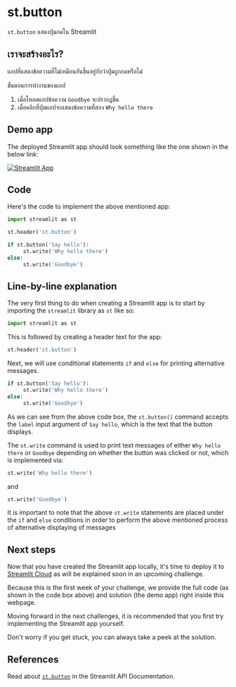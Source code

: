 # st.button

`st.button` แสดงปุ่มกดใน Streamlit

## เราจะสร้างอะไร?

แอปที่แสดงข้อความที่ไม่เหมือนกันขึ้นอยู่กับว่าปุ่มถูกกดหรือไม่

ขั้นตอนการทำงานของแอป

1. เมื่อโหลดแอปข้อความ `Goodbye` จะปรากฏขึ้น
2. เมื่อคลิกที่ปุ่มแอปจะแสดงข้อความที่สอง `Why hello there`

## Demo app

The deployed Streamlit app should look something like the one shown in the below link:

[![Streamlit App](https://static.streamlit.io/badges/streamlit_badge_black_white.svg)](https://share.streamlit.io/dataprofessor/st.button/)

## Code

Here's the code to implement the above mentioned app:

```python
import streamlit as st

st.header('st.button')

if st.button('Say hello'):
     st.write('Why hello there')
else:
     st.write('Goodbye')
```

## Line-by-line explanation

The very first thing to do when creating a Streamlit app is to start by importing the `streamlit` library as `st` like so:

```python
import streamlit as st
```

This is followed by creating a header text for the app:

```python
st.header('st.button')
```

Next, we will use conditional statements `if` and `else` for printing alternative messages.

```python
if st.button('Say hello'):
     st.write('Why hello there')
else:
     st.write('Goodbye')
```

As we can see from the above code box, the `st.button()` command accepts the `label` input argument of `Say hello`, which is the text that the button displays.

The `st.write` command is used to print text messages of either `Why hello there` or `Goodbye` depending on whether the button was clicked or not, which is implemented via:


```python
st.write('Why hello there')
```

and

```python
st.write('Goodbye')
```

It is important to note that the above `st.write` statements are placed under the `if` and `else` conditions in order to perform the above mentioned process of alternative displaying of messages

## Next steps

Now that you have created the Streamlit app locally, it's time to deploy it to [Streamlit Cloud](https://streamlit.io/cloud) as will be explained soon in an upcoming challenge.

Because this is the first week of your challenge, we provide the full code (as shown in the code box above) and solution (the demo app) right inside this webpage.

Moving forward in the next challenges, it is recommended that you first try implementing the Streamlit app yourself.

Don't worry if you get stuck, you can always take a peek at the solution.

## References

Read about [`st.button`](https://docs.streamlit.io/library/api-reference/widgets/st.button) in the Streamlit API Documentation.
